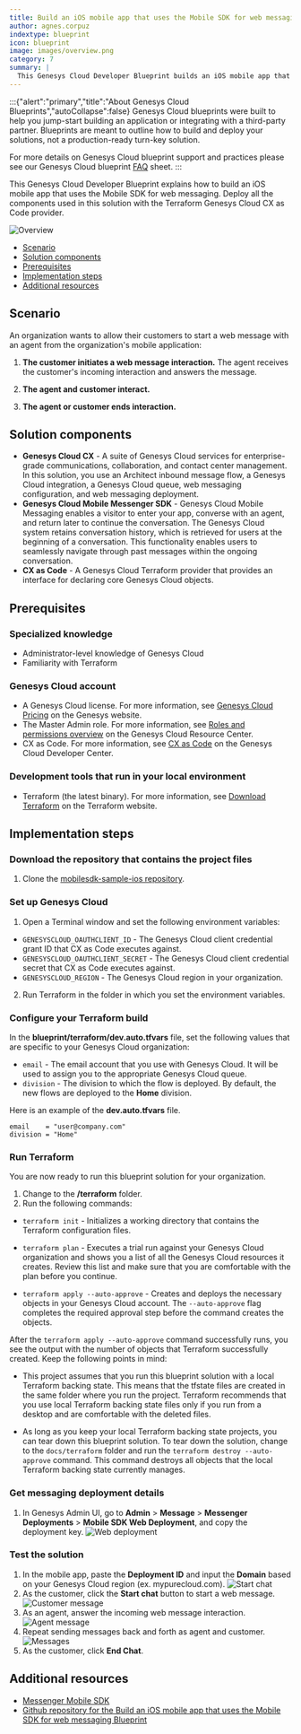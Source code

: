 ```yaml
---
title: Build an iOS mobile app that uses the Mobile SDK for web messaging
author: agnes.corpuz
indextype: blueprint
icon: blueprint
image: images/overview.png
category: 7
summary: |
  This Genesys Cloud Developer Blueprint builds an iOS mobile app that uses the Mobile SDK for web messaging. You deploy all the components used in this solution with the Terraform Genesys Cloud CX as Code provider.
---
```

:::{"alert":"primary","title":"About Genesys Cloud Blueprints","autoCollapse":false} 
Genesys Cloud blueprints were built to help you jump-start building an application or integrating with a third-party partner. 
Blueprints are meant to outline how to build and deploy your solutions, not a production-ready turn-key solution.
 
For more details on Genesys Cloud blueprint support and practices 
please see our Genesys Cloud blueprint [FAQ](https://developer.genesys.cloud/blueprints/faq) sheet.
:::

This Genesys Cloud Developer Blueprint explains how to build an iOS mobile app that uses the Mobile SDK for web messaging. Deploy all the components used in this solution with the Terraform Genesys Cloud CX as Code provider.

![Overview](images/overview.png "Overview")

* [Scenario](#scenario)
* [Solution components](#solution-components)
* [Prerequisites](#prerequisites)
* [Implementation steps](#implementation-steps)
* [Additional resources](#additional-resources)

## Scenario

An organization wants to allow their customers to start a web message with an agent from the organization's mobile application:

1. **The customer initiates a web message interaction.** The agent receives the customer's incoming interaction and answers the message.

2. **The agent and customer interact.**

3. **The agent or customer ends interaction.**

## Solution components

* **Genesys Cloud CX** - A suite of Genesys Cloud services for enterprise-grade communications, collaboration, and contact center management. In this solution, you use an Architect inbound message flow, a Genesys Cloud integration, a Genesys Cloud queue, web messaging configuration, and web messaging deployment.
* **Genesys Cloud Mobile Messenger SDK** - Genesys Cloud Mobile Messaging enables a visitor to enter your app, converse with an agent, and return later to continue the conversation. The Genesys Cloud system retains conversation history, which is retrieved for users at the beginning of a conversation. This functionality enables users to seamlessly navigate through past messages within the ongoing conversation.
* **CX as Code** - A Genesys Cloud Terraform provider that provides an interface for declaring core Genesys Cloud objects.

## Prerequisites

### Specialized knowledge

* Administrator-level knowledge of Genesys Cloud
* Familiarity with Terraform

### Genesys Cloud account

* A Genesys Cloud license. For more information, see [Genesys Cloud Pricing](https://www.genesys.com/pricing "Opens the Genesys Cloud pricing page") on the Genesys website.
* The Master Admin role. For more information, see [Roles and permissions overview](https://help.mypurecloud.com/?p=24360 "Opens the Roles and permissions overview article") on the Genesys Cloud Resource Center.
* CX as Code. For more information, see [CX as Code](https://developer.genesys.cloud/devapps/cx-as-code/ "Goes to the CX as Code page") on the Genesys Cloud Developer Center.

### Development tools that run in your local environment

* Terraform (the latest binary). For more information, see [Download Terraform](https://www.terraform.io/downloads.html "Goes to the Download Terraform page") on the Terraform website.

## Implementation steps

### Download the repository that contains the project files

1. Clone the [mobilesdk-sample-ios repository](https://github.com/GenesysCloudBlueprints/mobilesdk-sample-ios "Opens the mobilesdk-sample-ios repository in GitHub").

### Set up Genesys Cloud

1. Open a Terminal window and set the following environment variables:

 * `GENESYSCLOUD_OAUTHCLIENT_ID` - The Genesys Cloud client credential grant ID that CX as Code executes against. 
 * `GENESYSCLOUD_OAUTHCLIENT_SECRET` - The Genesys Cloud client credential secret that CX as Code executes against. 
 * `GENESYSCLOUD_REGION` - The Genesys Cloud region in your organization.

2. Run Terraform in the folder in which you set the environment variables. 

### Configure your Terraform build

In the **blueprint/terraform/dev.auto.tfvars** file, set the following values that are specific to your Genesys Cloud organization:

* `email`    - The email account that you use with Genesys Cloud. It will be used to assign you to the appropriate Genesys Cloud queue.
* `division` - The division to which the flow is deployed. By default, the new flows are deployed to the **Home** division.

Here is an example of the **dev.auto.tfvars** file.

```
email    = "user@company.com"
division = "Home"
```

### Run Terraform

You are now ready to run this blueprint solution for your organization.

1. Change to the **/terraform** folder.
2. Run the following commands:

* `terraform init` - Initializes a working directory that contains the Terraform configuration files.

* `terraform plan` - Executes a trial run against your Genesys Cloud organization and shows you a list of all the Genesys Cloud resources it creates. Review this list and make sure that you are comfortable with the plan before you continue.

* `terraform apply --auto-approve` - Creates and deploys the necessary objects in your Genesys Cloud account. The `--auto-approve` flag completes the required approval step before the command creates the objects.

After the `terraform apply --auto-approve` command successfully runs, you see the output with the number of objects that Terraform successfully created. Keep the following points in mind:

* This project assumes that you run this blueprint solution with a local Terraform backing state. This means that the tfstate files are created in the same folder where you run the project. Terraform recommends that you use local Terraform backing state files only if you run from a desktop and are comfortable with the deleted files.

* As long as you keep your local Terraform backing state projects, you can tear down this blueprint solution. To tear down the solution, change to the `docs/terraform` folder and run the `terraform destroy --auto-approve` command. This command destroys all objects that the local Terraform backing state currently manages.

### Get messaging deployment details

1. In Genesys Admin UI, go to **Admin** > **Message** > **Messenger Deployments** > **Mobile SDK Web Deployment**, and copy the deployment key.
   ![Web deployment](images/web-deployment.png "Web deployment")

### Test the solution

1. In the mobile app, paste the **Deployment ID** and input the **Domain** based on your Genesys Cloud region (ex. mypurecloud.com).
   ![Start chat](images/start-chat.png "Start chat")
2. As the customer, click the **Start chat** button to start a web message.
   ![Customer message](images/customer-message.png "Customer message")
3. As an agent, answer the incoming web message interaction.
   ![Agent message](images/agent-message.png "Agent message")
4. Repeat sending messages back and forth as agent and customer.
   ![Messages](images/messages.png "Messages")
5. As the customer, click **End Chat**.

## Additional resources

* [Messenger Mobile SDK](/commdigital/digital/webmessaging/messenger-mobile-sdk/ "Opens the Messenger Mobile SDK page")
* [Github repository for the Build an iOS mobile app that uses the Mobile SDK for web messaging Blueprint](https://github.com/GenesysCloudBlueprints/mobilesdk-sample-ios/ "Opens the Github repository for the Build an iOS mobile app that uses the Mobile SDK for web messaging Blueprint")

